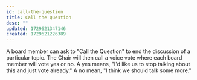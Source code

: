 ```yaml
---
id: call-the-question
title: Call the Question
desc: ""
updated: 1729621347146
created: 1729621226389
---
```


A board member can ask to "Call the Question" to end the discussion of a particular topic. The Chair will then call a voice vote where each board member will vote yes or no. A yes means, "I'd like us to stop talking about this and just vote already." A no mean, "I think we should talk some more."
